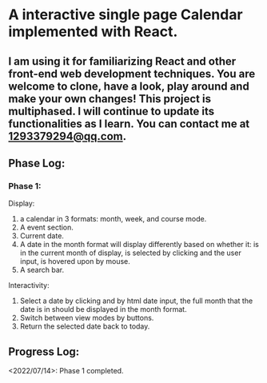 # A interactive single page Calendar implemented with React.

## I am using it for familiarizing React and other front-end web development techniques. You are welcome to clone, have a look, play around and make your own changes! This project is multiphased. I will continue to update its functionalities as I learn. You can contact me at 1293379294@qq.com.


## Phase Log:

### Phase 1:
Display:
1. a calendar in 3 formats: month, week, and course mode.
2. A event section.
3. Current date.
4. A date in the month format will display differently based on whether it: is in the current month of display, is selected by clicking and the user input, is hovered upon by mouse.
5. A search bar.

Interactivity:
1. Select a date by clicking and by html date input, the full month that the date is in should be displayed in the month format.
2. Switch between view modes by buttons.
3. Return the selected date back to today.



## Progress Log:

<2022/07/14>: Phase 1 completed.
